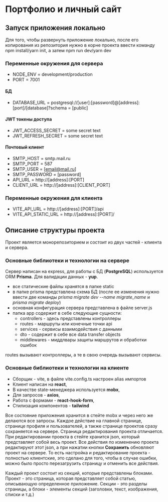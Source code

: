 # Портфолио и личный сайт

## Запуск приложения локально

Для того, чтобы развернуть приложение локально, после его копирования из репозитория нужно в корне проекта ввести команду npm install/yarn init, а затем npm run dev/yarn dev

### Переменные окружения для сервера

- NODE_ENV = development/production
- PORT = 7001

#### БД

- DATABASE_URL = postgresql://[user]:[password]@[address]:[port]/[database]?schema = [public]

#### JWT токены доступа

- JWT_ACCESS_SECRET = some secret text
- JWT_REFRESH_SECRET = some secret text

#### Почтовый клиент

- SMTP_HOST = smtp.mail.ru
- SMTP_PORT = 587
- SMTP_USER = [email@mail.ru]
- SMTP_PASSWORD = [password]
- API_URL = http://[address]:[PORT]
- CLIENT_URL = http://[address]:[CLIENT_PORT]

### Переменные окружения для клиента

- VITE_API_URL = http://[address]:[PORT]/api
- VITE_API_STATIC_URL = http://[address]:[PORT]/

## Описание структуры проекта

Проект является монорепозиторием и состоит из двух частей - клиента и сервера.

### Основные библиотеки и технологии на сервере

Сервер написан на express, для работы с БД (**PostgreSQL**) используется ORM **Prisma**. Для валидации данных - **yup**.

- все статические файлы хранятся в папке static
- в папке prisma представлена схема БД (после ее изменения нужно ввести две команды _prisma migrate dev --name migrate_name_ и _prisma migrate deploy_)
- основная конфигурация сервера представлена в файле server.js
- папка app содержит в себе следующие сущности:
  - controllers - здесь представлены контроллеры
  - routes - маршруты или конечные точки api
  - services - сервисы взаимодействия с данными
  - dto - содержит в себе все data transfer objects
  - middlewares - миддлвары защиты маршрутов и обработки ошибок

routes вызывают контроллеры, а те в свою очередь вызывают сервисы.

### Основные библиотеки и технологии на клиенте

- Сборщик - vite, в файле vite.config.ts настроен alias импортов
- Клиент написан на **react**,
- В качестве state-менеджера используется **mobx**,
- Для запросов - **axios**,
- Работа с формами - **react-hook-form**,
- Стилизация компонентов - **tailwind**

Все состояние приложения хранится в стейте mobx и через него же делаются все запросы. Каждое действие на главной странице, странице профиля и пользователей, а также странице проектов сразу сохраняется на сервере. Страница редактирования проекта отличается. При редактировании проекта в стейте хранится json, который представляет собой весь проект. Все действия по изменению проекта редактируют этот json, а при нажатии кнопки **Сохранить** обновляют проект на сервере. То есть настройка и редактирование проекта - полностью клиентские, это сделано для того, чтобы в случае ошибки, можно было просто перезагрузить страницу и отменить все действия.

Каждый проект состоит из секций, которые представлены блоками. Проект - это страница, которая представляет собой статью, описывающую определенное приложение. Секции - это разделы страницы, а блоки - элементы секций (заголовки, текст, изображения, списки и т.д.)
